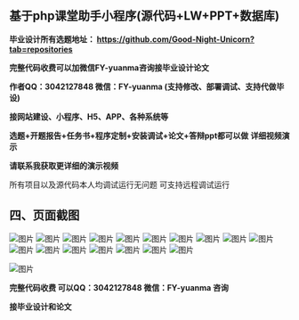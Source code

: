 ## 基于php课堂助手小程序(源代码+LW+PPT+数据库)
**毕业设计所有选题地址： https://github.com/Good-Night-Unicorn?tab=repositories**

**完整代码收费可以加微信FY-yuanma咨询接毕业设计论文**

**作者QQ：3042127848 微信：FY-yuanma (支持修改、部署调试、支持代做毕设)**

**接网站建设、小程序、H5、APP、各种系统等**

**选题+开题报告+任务书+程序定制+安装调试+论文+答辩ppt都可以做**
**详细视频演示**

**请联系我获取更详细的演示视频**




所有项目以及源代码本人均调试运行无问题 可支持远程调试运行

## 四、页面截图
![图片](https://github.com/user-attachments/assets/525a20c1-7a6f-44b1-85f8-a3fa8c2b4196)
![图片](https://github.com/user-attachments/assets/d2ed8639-c137-46fc-a050-249817279b72)
![图片](https://github.com/user-attachments/assets/eee754e2-a667-41bd-b0cc-3146bdcdc127)
![图片](https://github.com/user-attachments/assets/a4654406-ca8b-4dbe-8350-2099fe01b816)
![图片](https://github.com/user-attachments/assets/aa9b9a33-6c46-4f0b-9649-cf5a69ddd18d)
![图片](https://github.com/user-attachments/assets/5909d85c-9eac-430d-891a-4bdd0e065f58)
![图片](https://github.com/user-attachments/assets/4641b32c-99d9-4aa6-8635-d6f08041252c)
![图片](https://github.com/user-attachments/assets/513926ee-cebd-4490-a1eb-7cd337201322)
![图片](https://github.com/user-attachments/assets/d717cf73-d1cc-4677-86b3-8988d5ff9170)
![图片](https://github.com/user-attachments/assets/a5a5ea35-c5b8-4f3d-8c4f-737555d7f63b)
![图片](https://github.com/user-attachments/assets/0db362ff-d88f-414f-9976-eeff0fc6ba51)
![图片](https://github.com/user-attachments/assets/f3125f9b-4c68-4423-b6fd-f0c1c5fe5344)
![图片](https://github.com/user-attachments/assets/c8e7c175-79ed-4522-bbe4-361d80b01458)
![图片](https://github.com/user-attachments/assets/12738e8a-a4be-4f19-8b08-18364da2a72c)
![图片](https://github.com/user-attachments/assets/0945fec3-b01c-474d-8360-87c8acaabdf5)
![图片](https://github.com/user-attachments/assets/0d288b6a-3c55-4031-b779-d8cb63345083)
![图片](https://github.com/user-attachments/assets/dc1400b2-db5d-45b1-a24f-673f7f7dda68)

![图片](https://github.com/user-attachments/assets/75f08cf9-5bc4-4890-bc03-6bb3bd4f40e2)

**完整代码收费  可以QQ：3042127848 微信：FY-yuanma 咨询**

**接毕业设计和论文**
